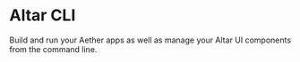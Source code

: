 # Altar CLI

Build and run your Aether apps as well as manage your Altar UI components from the command line.